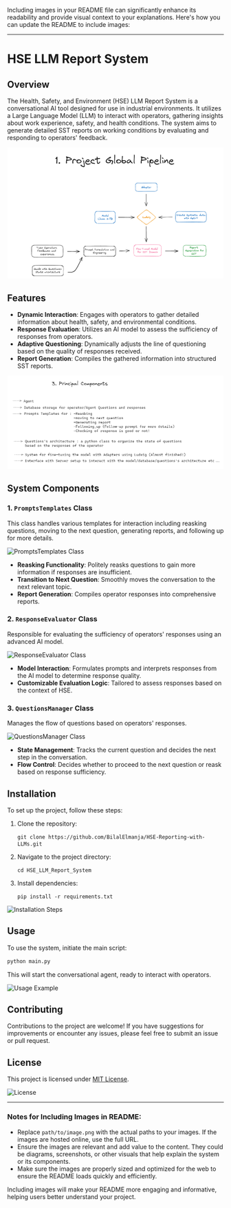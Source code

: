 Including images in your README file can significantly enhance its readability and provide visual context to your explanations. Here's how you can update the README to include images:

---

# HSE LLM Report System

## Overview

The Health, Safety, and Environment (HSE) LLM Report System is a conversational AI tool designed for use in industrial environments. It utilizes a Large Language Model (LLM) to interact with operators, gathering insights about work experience, safety, and health conditions. The system aims to generate detailed SST reports on working conditions by evaluating and responding to operators' feedback.

![System Overview](./images/global_pipeline.png)

## Features

- **Dynamic Interaction**: Engages with operators to gather detailed information about health, safety, and environmental conditions.
- **Response Evaluation**: Utilizes an AI model to assess the sufficiency of responses from operators.
- **Adaptive Questioning**: Dynamically adjusts the line of questioning based on the quality of responses received.
- **Report Generation**: Compiles the gathered information into structured SST reports.

![Features](./images/maine_components.png)

## System Components

### 1. `PromptsTemplates` Class

This class handles various templates for interaction including reasking questions, moving to the next question, generating reports, and following up for more details.

![PromptsTemplates Class]()

- **Reasking Functionality**: Politely reasks questions to gain more information if responses are insufficient.
- **Transition to Next Question**: Smoothly moves the conversation to the next relevant topic.
- **Report Generation**: Compiles operator responses into comprehensive reports.

### 2. `ResponseEvaluator` Class

Responsible for evaluating the sufficiency of operators' responses using an advanced AI model.

![ResponseEvaluator Class](path/to/response_evaluator_image.png)

- **Model Interaction**: Formulates prompts and interprets responses from the AI model to determine response quality.
- **Customizable Evaluation Logic**: Tailored to assess responses based on the context of HSE.

### 3. `QuestionsManager` Class

Manages the flow of questions based on operators' responses.

![QuestionsManager Class](path/to/questions_manager_image.png)

- **State Management**: Tracks the current question and decides the next step in the conversation.
- **Flow Control**: Decides whether to proceed to the next question or reask based on response sufficiency.

## Installation

To set up the project, follow these steps:

1. Clone the repository:
   ```
   git clone https://github.com/BilalElmanja/HSE-Reporting-with-LLMs.git
   ```
2. Navigate to the project directory:
   ```
   cd HSE_LLM_Report_System
   ```
3. Install dependencies:
   ```
   pip install -r requirements.txt
   ```

![Installation Steps](path/to/installation_steps_image.png)

## Usage

To use the system, initiate the main script:

```bash
python main.py
```

This will start the conversational agent, ready to interact with operators.

![Usage Example](path/to/usage_example_image.png)

## Contributing

Contributions to the project are welcome! If you have suggestions for improvements or encounter any issues, please feel free to submit an issue or pull request.

## License

This project is licensed under [MIT License](LICENSE).

![License](path/to/license_image.png)

---

### Notes for Including Images in README:

- Replace `path/to/image.png` with the actual paths to your images. If the images are hosted online, use the full URL.
- Ensure the images are relevant and add value to the content. They could be diagrams, screenshots, or other visuals that help explain the system or its components.
- Make sure the images are properly sized and optimized for the web to ensure the README loads quickly and efficiently.

Including images will make your README more engaging and informative, helping users better understand your project.
